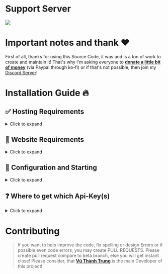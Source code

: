 # Support Server

<a href="https://discord.gg/5q6zxM5vnT"><img src="https://discord.com/api/guilds/1142287130526224404/widget.png"></a>

# Important notes and thank ❤️

First of all, thanks for using this Source Code, it was and is a ton of work to create and maintain it!
That's why I'm asking everyone to [**donate a little bit of money**](https://ko-fi.com/devtrung) (via Paypal through ko-fi) or if that's not possible, then join my [Discord Server](https://discord.gg/5q6zxM5vnT)!

# Installation Guide 🔥

## ✅ Hosting Requirements

<details>
  <summary>Click to expand</summary>

- [nodejs](https://nodejs.org) version 20 or higher, I recommend the latest STABLE version
- A VPS would be advised, so you don't need to keep your PC/Laptop/RasPi 24/7 online!
- At least 2GB of RAM & 0.5 - 0.75vCPU with 2GB storage.

</details>

## 🤖 Website Requirements

<details>
  <summary>Click to expand</summary>

1. Download the [Source Code](https://github.com/vuthanhtrung2010/spotify-status)
   - Either by: `git clone https://github.com/vuthanhtrung2010/spotify-status`
   - Or by downloading it as a zip from a branch

</details>

## 🤖 Configuration and Starting

<details>
  <summary>Click to expand</summary>

**NOTE:** _You can do the exact same configuration inside of the `.env.example` file, just make sure to rename it to `.env` or use environment variables!_

1.  Ensure that you have installed all node modules by running `npm i`
2.  Ensure that you have renamed `.env.example` to `.env` and added environment variables
3.  Now run `npm run build` then run `npm start` or `npm start` or `pm2 start npm --name Status -- start` if you using a VPS to run the website as production mode. You can also run the website as developer mode by `npm run dev` or `pm2 start "npm run dev" --name Status`. Might add `npx` to the prefix of `pm2` if you are not using the runtime version!
4.  Now go to the `/login` route and login to your Spotify Account!
5.  Enjoy!

</details>

## ❓ Where to get which Api-Key(s)

<details>
  <summary>Click to expand</summary>

**NOTE:** _You can do the exact same configuration inside of the `.env.example` file, just make sure to rename it to `.env` or use environment variables!_

1. `./.env`
   - `client_secret` you can get from: [Spotify Developer Dashboard](https://developer.spotify.com)
   - `client_id` you can get from: [Spotify Developer Dashboard](https://developer.spotify.com)
   - `redirect_uri` whatever you set for your domain/website, route `/callback`. Eg: `https://spotify.trung.is-a.dev/callback`
   - `DATABASE_URL` get from your self hosted database. See full list of supported database by prisma ORM [here](https://www.prisma.io/docs/orm/reference/supported-databases).
   - `email` is email that you use to register to Spotify platform.
   - `PORT` is your port number the website listening to. Default listening port will be 3000.
   - `SENTRY_AUTH_TOKEN` (optional for who want to track errors/performance): Get it from [Sentry Dashboard](https://sentry.io/settings/auth-tokens/).
   - `SENTRY_DSN_ADDRESS` (optional for who want to track errors/performance): Get it from your Sentry project.
   - `BASE_URL` your base URL. Eg: `https://spotify.trung.is-a.dev`

</details>

# Contributing

> If you want to help improve the code, fix spelling or design Errors or if possible even code errors, you may create PULL REQUESTS.
> Please create pull request compare to beta branch, else you will get instant close!
> Please consider, that [**Vũ Thành Trung**](https://github.com/vuthanhtrung2010) is the main Developer of this project!
